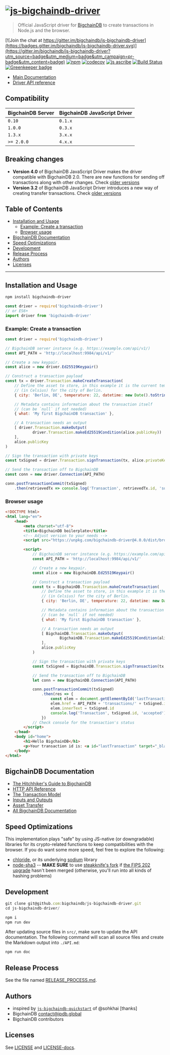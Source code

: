 <!---
Copyright BigchainDB GmbH and BigchainDB contributors
SPDX-License-Identifier: (Apache-2.0 AND CC-BY-4.0)
Code is Apache-2.0 and docs are CC-BY-4.0
--->

# [![js-bigchaindb-driver](media/repo-banner@2x.png)](https://www.bigchaindb.com)

> Official JavaScript driver for [BigchainDB](https://github.com/bigchaindb/bigchaindb) to create transactions in Node.js and the browser.

[![Join the chat at https://gitter.im/bigchaindb/js-bigchaindb-driver](https://badges.gitter.im/bigchaindb/js-bigchaindb-driver.svg)](https://gitter.im/bigchaindb/js-bigchaindb-driver?utm_source=badge&utm_medium=badge&utm_campaign=pr-badge&utm_content=badge)
[![npm](https://img.shields.io/npm/v/bigchaindb-driver.svg)](https://www.npmjs.com/package/bigchaindb-driver)
[![codecov](https://codecov.io/gh/bigchaindb/js-bigchaindb-driver/branch/master/graph/badge.svg)](https://codecov.io/gh/bigchaindb/js-bigchaindb-driver)
[![js ascribe](https://img.shields.io/badge/js-ascribe-39BA91.svg)](https://github.com/ascribe/javascript)
[![Build Status](https://travis-ci.com/bigchaindb/js-bigchaindb-driver.svg?branch=master)](https://travis-ci.com/bigchaindb/js-bigchaindb-driver)
[![Greenkeeper badge](https://badges.greenkeeper.io/bigchaindb/js-bigchaindb-driver.svg)](https://greenkeeper.io/)

- [Main Documentation](https://docs.bigchaindb.com/projects/js-driver/en/latest/usage.html)
- [Driver API reference](API.md)

## Compatibility

| BigchainDB Server | BigchainDB JavaScript Driver |
| ----------------- |------------------------------|
| `0.10`            | `0.1.x`                      |
| `1.0.0`           | `0.3.x`                      |
| `1.3.x`           | `3.x.x`                      |
| `>= 2.0.0`        | `4.x.x`                      |

## Breaking changes

- **Version 4.0** of BigchainDB JavaScript Driver makes the driver compatible with BigchainDB 2.0. There are new functions for sending off transactions along with other changes. Check [older versions](https://docs.bigchaindb.com/projects/js-driver/en/latest/readme.html#features)
- **Version 3.2** of BigchainDB JavaScript Driver introduces a new way of creating transfer transactions. Check [older versions](https://docs.bigchaindb.com/projects/js-driver/en/latest/readme.html#features)

## Table of Contents

  - [Installation and Usage](#installation-and-usage)
     - [Example: Create a transaction](#example-create-a-transaction)
     - [Browser usage](#browser-usage)
  - [BigchainDB Documentation](#bigchaindb-documentation)
  - [Speed Optimizations](#speed-optimizations)
  - [Development](#development)
  - [Release Process](#release-process)
  - [Authors](#authors)
  - [Licenses](#licenses)

---

## Installation and Usage

```bash
npm install bigchaindb-driver
```

```js
const driver = require('bigchaindb-driver')
// or ES6+
import driver from 'bigchaindb-driver'
```

### Example: Create a transaction

```js
const driver = require('bigchaindb-driver')

// BigchainDB server instance (e.g. https://example.com/api/v1/)
const API_PATH = 'http://localhost:9984/api/v1/'

// Create a new keypair.
const alice = new driver.Ed25519Keypair()

// Construct a transaction payload
const tx = driver.Transaction.makeCreateTransaction(
    // Define the asset to store, in this example it is the current temperature
    // (in Celsius) for the city of Berlin.
    { city: 'Berlin, DE', temperature: 22, datetime: new Date().toString() },

    // Metadata contains information about the transaction itself
    // (can be `null` if not needed)
    { what: 'My first BigchainDB transaction' },

    // A transaction needs an output
    [ driver.Transaction.makeOutput(
            driver.Transaction.makeEd25519Condition(alice.publicKey))
    ],
    alice.publicKey
)

// Sign the transaction with private keys
const txSigned = driver.Transaction.signTransaction(tx, alice.privateKey)

// Send the transaction off to BigchainDB
const conn = new driver.Connection(API_PATH)

conn.postTransactionCommit(txSigned)
    .then(retrievedTx => console.log('Transaction', retrievedTx.id, 'successfully posted.'))
```

### Browser usage

```html
<!DOCTYPE html>
<html lang="en">
    <head>
        <meta charset="utf-8">
        <title>BigchainDB boilerplate</title>
        <!-- Adjust version to your needs -->
        <script src="https://unpkg.com/bigchaindb-driver@4.0.0/dist/browser/bigchaindb-driver.window.min.js"></script>

        <script>
            // BigchainDB server instance (e.g. https://example.com/api/v1/)
            const API_PATH = 'http://localhost:9984/api/v1/'

            // Create a new keypair.
            const alice = new BigchainDB.Ed25519Keypair()

            // Construct a transaction payload
            const tx = BigchainDB.Transaction.makeCreateTransaction(
                // Define the asset to store, in this example it is the current temperature
                // (in Celsius) for the city of Berlin.
                { city: 'Berlin, DE', temperature: 22, datetime: new Date().toString() },

                // Metadata contains information about the transaction itself
                // (can be `null` if not needed)
                { what: 'My first BigchainDB transaction' },

                // A transaction needs an output
                [ BigchainDB.Transaction.makeOutput(
                        BigchainDB.Transaction.makeEd25519Condition(alice.publicKey))
                ],
                alice.publicKey
            )

            // Sign the transaction with private keys
            const txSigned = BigchainDB.Transaction.signTransaction(tx, alice.privateKey)

            // Send the transaction off to BigchainDB
            let conn = new BigchainDB.Connection(API_PATH)

            conn.postTransactionCommit(txSigned)
                .then(res => {
                    const elem = document.getElementById('lastTransaction')
                    elem.href = API_PATH + 'transactions/' + txSigned.id
                    elem.innerText = txSigned.id
                    console.log('Transaction', txSigned.id, 'accepted')
                })
            // Check console for the transaction's status
        </script>
    </head>
    <body id="home">
        <h1>Hello BigchainDB</h1>
        <p>Your transaction id is: <a id="lastTransaction" target="_blank"><em>processing</em></a></p>
    </body>
</html>
```

## BigchainDB Documentation

- [The Hitchhiker's Guide to BigchainDB](https://www.bigchaindb.com/developers/guide/)
- [HTTP API Reference](https://docs.bigchaindb.com/projects/server/en/latest/http-client-server-api.html)
- [The Transaction Model](https://docs.bigchaindb.com/projects/server/en/latest/data-models/transaction-model.html?highlight=crypto%20conditions)
- [Inputs and Outputs](https://docs.bigchaindb.com/projects/server/en/latest/data-models/inputs-outputs.html)
- [Asset Transfer](https://docs.bigchaindb.com/projects/py-driver/en/latest/usage.html#asset-transfer)
- [All BigchainDB Documentation](https://docs.bigchaindb.com/)

## Speed Optimizations

This implementation plays "safe" by using JS-native (or downgradable) libraries for its crypto-related functions to keep compatibilities with the browser. If you do want some more speed, feel free to explore the following:

* [chloride](https://github.com/dominictarr/chloride), or its underlying [sodium](https://github.com/paixaop/node-sodium) library
* [node-sha3](https://github.com/phusion/node-sha3) -- **MAKE SURE** to use [steakknife's fork](https://github.com/steakknife/node-sha3) if [the FIPS 202 upgrade](https://github.com/phusion/node-sha3/pull/25) hasn't been merged (otherwise, you'll run into all kinds of hashing problems)

## Development

```js
git clone git@github.com:bigchaindb/js-bigchaindb-driver.git
cd js-bigchaindb-driver/

npm i
npm run dev
```

After updating source files in `src/`, make sure to update the API documentation. The following command will scan all source files and create the Markdown output into `./API.md`:

```bash
npm run doc
```

## Release Process

See the file named [RELEASE_PROCESS.md](RELEASE_PROCESS.md).

## Authors

* inspired by [`js-bigchaindb-quickstart`](https://github.com/sohkai/js-bigchaindb-quickstart) of @sohkhai [thanks]
* BigchainDB <contact@ipdb.global>
* BigchainDB contributors

## Licenses

See [LICENSE](LICENSE) and [LICENSE-docs](LICENSE-docs).

